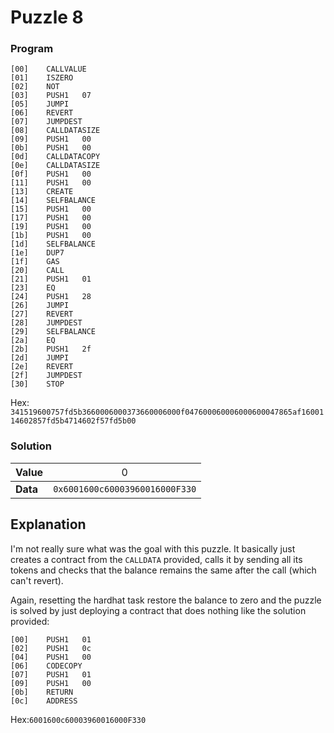 # Puzzle 8

### Program

```
[00]	CALLVALUE	
[01]	ISZERO	
[02]	NOT	
[03]	PUSH1	07
[05]	JUMPI	
[06]	REVERT	
[07]	JUMPDEST	
[08]	CALLDATASIZE	
[09]	PUSH1	00
[0b]	PUSH1	00
[0d]	CALLDATACOPY	
[0e]	CALLDATASIZE	
[0f]	PUSH1	00
[11]	PUSH1	00
[13]	CREATE	
[14]	SELFBALANCE	
[15]	PUSH1	00
[17]	PUSH1	00
[19]	PUSH1	00
[1b]	PUSH1	00
[1d]	SELFBALANCE	
[1e]	DUP7	
[1f]	GAS	
[20]	CALL	
[21]	PUSH1	01
[23]	EQ	
[24]	PUSH1	28
[26]	JUMPI	
[27]	REVERT	
[28]	JUMPDEST	
[29]	SELFBALANCE	
[2a]	EQ	
[2b]	PUSH1	2f
[2d]	JUMPI	
[2e]	REVERT	
[2f]	JUMPDEST	
[30]	STOP
```
Hex: `341519600757fd5b3660006000373660006000f047600060006000600047865af1600114602857fd5b4714602f57fd5b00`

### Solution

|Value|<div style="font-weight:normal">0
|-|-
|<div style="font-weight:bold">Data|<div style="font-weight:normal">`0x6001600c60003960016000F330`

## Explanation

I'm not really sure what was the goal with this puzzle. It basically just creates a contract from the `CALLDATA` provided, calls it by sending all its tokens and checks that the balance remains the same after the call (which can't revert).

Again, resetting the hardhat task restore the balance to zero and the puzzle is solved by just deploying a contract that does nothing like the solution provided:
```
[00]	PUSH1	01
[02]	PUSH1	0c
[04]	PUSH1	00
[06]	CODECOPY	
[07]	PUSH1	01
[09]	PUSH1	00
[0b]	RETURN	
[0c]	ADDRESS	
```

Hex:`6001600c60003960016000F330`